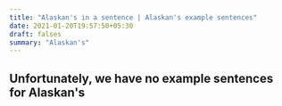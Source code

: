 ```yaml
---
title: "Alaskan's in a sentence | Alaskan's example sentences"
date: 2021-01-20T19:57:50+05:30
draft: falses
summary: "Alaskan's"
---
```

## Unfortunately, we have no example sentences for Alaskan's                 
